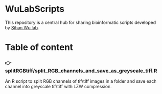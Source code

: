 # WuLabScripts


This repository is a central hub for sharing bioinformatic scripts developed by [Sihan Wu lab](https://github.com/sihanwusean/sihanwulab). 

# Table of content


### :point_right: splitRGBtiff/split_RGB_channels_and_save_as_greyscale_tiff.R


An R script to split RGB channels of tif/tiff images in a folder and save each channel into greyscale tif/tiff with LZW compression.